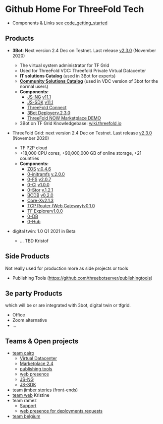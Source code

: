 # Github Home For ThreeFold Tech


- Components & Links see [code_getting_started](products/code_getting_started.md)

## Products

- __3Bot__: Next version 2.4 Dec on Testnet. Last release [v2.3.0](https://manual.threefold.io/#/release_notes_2.3.0?id=_3bot) (November 2020)
  - The virtual system administrator for TF Grid
  - Used for ThreeFold VDC: Threefold Private Virtual Datacenter
  - **IT solutions Catalog** (used in 3Bot for experts)
  - **[Community Solutions Catalog](https://github.com/threefoldtech/vdc-solutions-charts)** (used in VDC version of 3bot for the normal users)
  - **Components:**
    - [JS-NG](https://github.com/threefoldtech/js-ng) [v11.1](https://github.com/threefoldtech/js-ng/projects/1)
    - [JS-SDK](https://github.com/threefoldtech/js-sdk) [v11.1](https://github.com/threefoldtech/js-sdk/projects/1)
    - [ThreeFold Connect](https://github.com/threefoldtech/3Bot_connect)
    - [3Bot Deployer](https://github.com/threefoldtech/js-sdk)[v.2.3.0](https://github.com/orgs/threefoldtech/projects/113)
    - [ThreeFold NOW Marketplace DEMO](https://marketplace.threefold.io/marketplace/#/)
  - 3Bot on TF Grid Knowledgebase: [wiki.threefold.io](https://wiki.threefold.io/#/grid_what?id=the-3bot)

- ThreeFold Grid: next version 2.4 Dec on Testnet. Last release [v2.3.0](https://manual.threefold.io/#/release_notes_2.3.0?id=tf-grid-230-release-notes) (November 2020)
  - TF P2P cloud
  - +18,000 CPU cores, +90,000,000 GB of online storage, +21 countries
  - **Components:**
    - [ZOS](https://github.com/threefoldtech/zos) [v.0.4.6](https://github.com/threefoldtech/zos/releases/tag/v0.4.6)
    - [0-initramfs](https://github.com/threefoldtech/0-initramfs) [v.2.0.0](https://github.com/threefoldtech/0-initramfs/releases/tag/v1.5.0-rc1)
    - [0-FS](https://github.com/threefoldtech/0-fs) [v2.0.7](https://github.com/threefoldtech/0-fs/releases/tag/v2.0.7)
    - [0-CI](https://github.com/threefoldtech/zeroCI) [v1.0.0](https://github.com/threefoldtech/zeroCI/releases/tag/v1.0.0)
    - [0-Stor](https://github.com/threefoldtech/0-stor) [v.1.2.1](https://github.com/threefoldtech/0-stor/releases/tag/v1.2.1)
    - [BCDB](https://github.com/threefoldtech/bcdb) [v0.2.0](https://github.com/threefoldtech/bcdb/releases/tag/v0.2)
    - [Core-X](https://github.com/threefoldtech/corex)[v2.1.3](https://github.com/threefoldtech/corex/releases/tag/2.1.3)
    - [TCP Router (Web Gateway)](https://github.com/threefoldtech/tcprouter)[v0.1.0](https://github.com/threefoldtech/tcprouter/releases/tag/v0.1.0)
    - [TF Explorer](https://github.com/threefoldtech/nodes-explorer)[v1.0.0](https://github.com/threefoldtech/nodes-explorer/releases/tag/v1.0)
    - [0-DB](https://github.com/threefoldtech/0-db)
    - [0-Hub](https://github.com/threefoldtech/0-hub)

- digital twin: 1.0 Q1 2021 in Beta
  - ... TBD Kristof

## Side Products

Not really used for production more as side projects or tools

- Publishing Tools (https://github.com/threebotserver/publishingtools)

## 3e party Products

which will be or are integrated with 3bot, digital twin or tfgrid.

- Office
- Zoom alternative
- ...


## Teams & Open projects

- [team cairo](https://github.com/orgs/threefoldtech/projects/125)
  - [Virtual Datacenter](https://github.com/orgs/threefoldtech/projects/121)
  - [Marketplace 2.4](https://github.com/orgs/threefoldtech/projects/126)
  - [publishing tools](https://github.com/threebotserver/publishingtools/projects)
  - [web presence](https://github.com/orgs/threefoldfoundation/projects/16)
  - [JS-NG](https://github.com/orgs/threefoldtech/js-ng/projects/1)
  - [JS-SDK](https://github.com/orgs/threefoldtech/js-sdk/projects/1)
- [team jimber stories](https://github.com/orgs/threefoldtech/projects/60?card_filter_query=label%3Atype_story) (front-ends)
- [team web]() Kristine
- team ramez
  - [Support](https://circles.threefold.me/project/sabrinasadik-tf-support/kanban)
  - [web presence for deployments requests](https://github.com/orgs/threefoldfoundation/projects/16)
- [team belgium](https://github.com/orgs/threefoldtech/projects/61)

